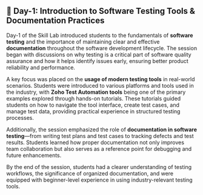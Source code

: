 ## 📘 Day-1: Introduction to Software Testing Tools & Documentation Practices

Day-1 of the Skill Lab introduced students to the fundamentals of **software testing** and the importance of maintaining clear and effective **documentation** throughout the software development lifecycle. The session began with discussions on why testing is a critical part of software quality assurance and how it helps identify issues early, ensuring better product reliability and performance.

A key focus was placed on the **usage of modern testing tools** in real-world scenarios. Students were introduced to various platforms and tools used in the industry, with **Zoho Test Automation tools** being one of the primary examples explored through hands-on tutorials. These tutorials guided students on how to navigate the tool interface, create test cases, and manage test data, providing practical experience in structured testing processes.

Additionally, the session emphasized the role of **documentation in software testing**—from writing test plans and test cases to tracking defects and test results. Students learned how proper documentation not only improves team collaboration but also serves as a reference point for debugging and future enhancements.

By the end of the session, students had a clearer understanding of testing workflows, the significance of organized documentation, and were equipped with beginner-level experience in using industry-relevant testing tools.
